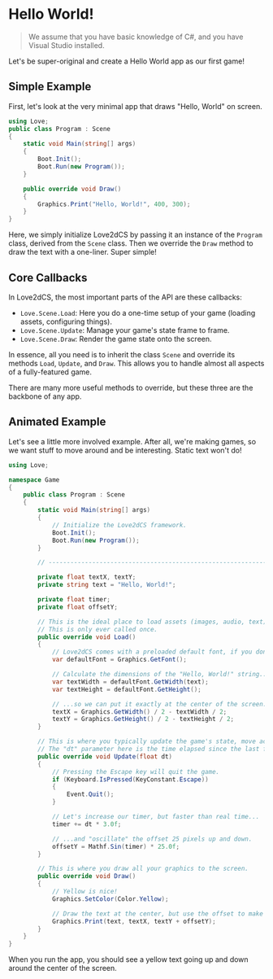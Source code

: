 # Hello World!

> We assume that you have basic knowledge of C#, and you have Visual Studio installed.

Let's be super-original and create a Hello World app as our first game!

## Simple Example

First, let's look at the very minimal app that draws "Hello, World" on screen.

```C#
using Love;
public class Program : Scene
{
    static void Main(string[] args)
    {
        Boot.Init();
        Boot.Run(new Program());
    }

    public override void Draw()
    {
        Graphics.Print("Hello, World!", 400, 300);
    }
}
```

Here, we simply initialize Love2dCS by passing it an instance of the `Program` class, derived from the `Scene` class. Then we override the `Draw` method to draw the text with a one-liner. Super simple!

## Core Callbacks

In Love2dCS, the most important parts of the API are these callbacks:

* `Love.Scene.Load`: Here you do a one-time setup of your game (loading assets, configuring things).
* `Love.Scene.Update`: Manage your game's state frame to frame.
* `Love.Scene.Draw`: Render the game state onto the screen.

In essence, all you need is to inherit the class `Scene` and override its methods `Load`, `Update`, and `Draw`. This allows you to handle almost all aspects of a fully-featured game.

There are many more useful methods to override, but these three are the backbone of any app.

## Animated Example

Let's see a little more involved example. After all, we're making games, so we want stuff to move around and be interesting. Static text won't do!

```C#
using Love;

namespace Game
{
	public class Program : Scene
	{
		static void Main(string[] args)
		{
			// Initialize the Love2dCS framework.
			Boot.Init();
			Boot.Run(new Program());
		}

		// ----------------------------------------------------------------

		private float textX, textY;
		private string text = "Hello, World!";

		private float timer;
		private float offsetY;

		// This is the ideal place to load assets (images, audio, text), set up defaults, and initialize stuff.
		// This is only ever called once.
		public override void Load()
		{
			// Love2dCS comes with a preloaded default font, if you don't set it yourself.
			var defaultFont = Graphics.GetFont();

			// Calculate the dimensions of the "Hello, World!" string...
			var textWidth = defaultFont.GetWidth(text);
			var textHeight = defaultFont.GetHeight();

			// ...so we can put it exactly at the center of the screen.
			textX = Graphics.GetWidth() / 2 - textWidth / 2;
			textY = Graphics.GetHeight() / 2 - textHeight / 2;
		}

		// This is where you typically update the game's state, move actors around, deal damage, etc.
		// The "dt" parameter here is the time elapsed since the last frame (in seconds). Useful for frame-independent simulation.
		public override void Update(float dt)
		{
			// Pressing the Escape key will quit the game.
			if (Keyboard.IsPressed(KeyConstant.Escape))
			{
				Event.Quit();
			}

			// Let's increase our timer, but faster than real time...
			timer += dt * 3.0f;

			// ...and "oscillate" the offset 25 pixels up and down.
			offsetY = Mathf.Sin(timer) * 25.0f;
		}

		// This is where you draw all your graphics to the screen.
		public override void Draw()
		{
			// Yellow is nice!
			Graphics.SetColor(Color.Yellow);

			// Draw the text at the center, but use the offset to make it oscillate.
			Graphics.Print(text, textX, textY + offsetY);
		}
	}
}
```

When you run the app, you should see a yellow text going up and down around the center of the screen.


<!---
This section explains how to start a new Love2dCS project. When beginning to write games using Love2dCS, the most important parts of the API are these callbacks:

* `Love.Scene.Load`: Here you do a one-time setup of your game (loading assets, configuring things).
* `Love.Scene.Update`: Manage your game's state frame to frame.
* `Love.Scene.Draw`: Render the game state onto the screen.

In essence, all you need is to inherit the class `Scene` and override its methods `void Load()`, `void Update(float dt)`, and `void Draw()`. This allows you to handle almost all aspects of a fully-featured game.

There are many more useful methods to override, but these three are the backbone.

#### 1. Create a C# console application.

#### 2. Put the following code in the file (maybe Program.cs) and save it.

?> Don't worry about the meaning of this code. We'll elaborate on what it all means later.

``` C#
using Love;
namespace Example
{
    class Program : Love.Scene
    {
        float x, y, w, h;
        public override void Load()
        {
            x = 20;
            y = 20;
            w = 60;
            h = 20;
        }

        public override void Update(float dt)
        {
            w = w + 1;
            h = h + 1;
        }

        public override void Draw()
        {
            Graphics.SetColor(0, 0.3f, 0.3f);
            Graphics.Rectangle(DrawMode.Fill, x, y, w, h);
        }

        static void Main(string[] args)
        {
            Boot.Init();
            Boot.Run(new Program());
        }
    }
}
```

#### 3. Run the application: `Debug/Start Debugging` or press `F5`.

![preview](/img/02-hello-world.gif)
--->
